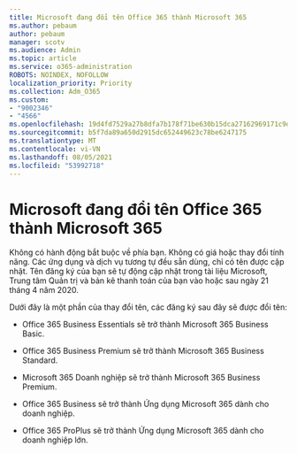 ```yaml
---
title: Microsoft đang đổi tên Office 365 thành Microsoft 365
ms.author: pebaum
author: pebaum
manager: scotv
ms.audience: Admin
ms.topic: article
ms.service: o365-administration
ROBOTS: NOINDEX, NOFOLLOW
localization_priority: Priority
ms.collection: Adm_O365
ms.custom:
- "9002346"
- "4566"
ms.openlocfilehash: 19d4fd7529a27b8dfa7b178f71be630b15dca27162969171c9d0f3bbf820d983
ms.sourcegitcommit: b5f7da89a650d2915dc652449623c78be6247175
ms.translationtype: MT
ms.contentlocale: vi-VN
ms.lasthandoff: 08/05/2021
ms.locfileid: "53992718"
---
```

# <a name="microsoft-is-renaming-office-365-to-microsoft-365"></a>Microsoft đang đổi tên Office 365 thành Microsoft 365

Không có hành động bắt buộc về phía bạn. Không có giá hoặc thay đổi tính năng. Các ứng dụng và dịch vụ tương tự đều sẵn dùng, chỉ có tên được cập nhật. Tên đăng ký của bạn sẽ tự động cập nhật trong tài liệu Microsoft, Trung tâm Quản trị và bản kê thanh toán của bạn vào hoặc sau ngày 21 tháng 4 năm 2020.

Dưới đây là một phần của thay đổi tên, các đăng ký sau đây sẽ được đổi tên:

- Office 365 Business Essentials sẽ trở thành Microsoft 365 Business Basic.

- Office 365 Business Premium sẽ trở thành Microsoft 365 Business Standard.

- Microsoft 365 Doanh nghiệp sẽ trở thành Microsoft 365 Business Premium.

- Office 365 Business sẽ trở thành Ứng dụng Microsoft 365 dành cho doanh nghiệp.

- Office 365 ProPlus sẽ trở thành Ứng dụng Microsoft 365 dành cho doanh nghiệp lớn.
